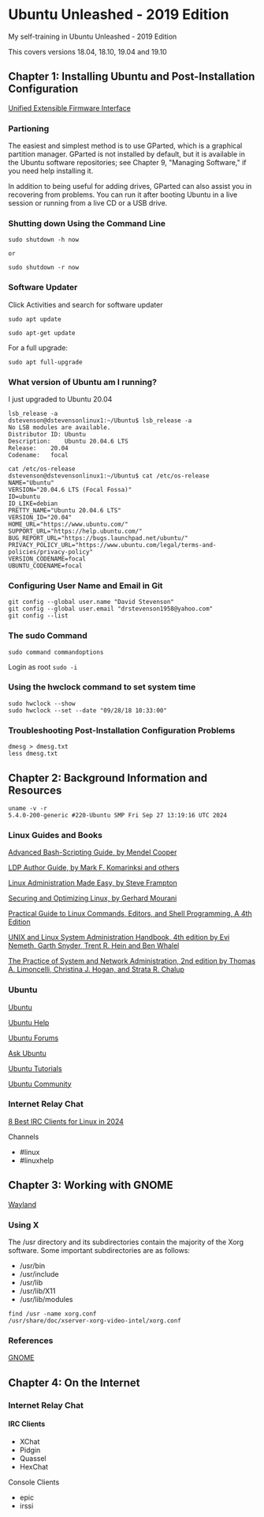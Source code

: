 # Ubuntu Unleashed - 2019 Edition

My self-training in Ubuntu Unleashed - 2019 Edition

This covers versions 18.04, 18.10, 19.04 and 19.10

## Chapter 1: Installing Ubuntu and Post-Installation Configuration

[Unified Extensible Firmware Interface](https://help.ubuntu.com/community/UEFI)

### Partioning

The easiest and simplest method is to use GParted, which is a graphical partition manager.
GParted is not installed by default, but it is available in the Ubuntu software repositories;
see Chapter 9, "Managing Software," if you need help installing it.

In addition to being useful for adding drives, GParted can also assist you in recovering
from problems. You can run it after booting Ubuntu in a live session or running from a
live CD or a USB drive.

### Shutting down Using the Command Line

```
sudo shutdown -h now

or

sudo shutdown -r now
```

### Software Updater

Click Activities and search for software updater

```
sudo apt update

sudo apt-get update

```

For a full upgrade:

```
sudo apt full-upgrade
```

### What version of Ubuntu am I running?

I just upgraded to Ubuntu 20.04

```
lsb_release -a
dstevenson@dstevensonlinux1:~/Ubuntu$ lsb_release -a
No LSB modules are available.
Distributor ID:	Ubuntu
Description:	Ubuntu 20.04.6 LTS
Release:	20.04
Codename:	focal
```

```
cat /etc/os-release
dstevenson@dstevensonlinux1:~/Ubuntu$ cat /etc/os-release
NAME="Ubuntu"
VERSION="20.04.6 LTS (Focal Fossa)"
ID=ubuntu
ID_LIKE=debian
PRETTY_NAME="Ubuntu 20.04.6 LTS"
VERSION_ID="20.04"
HOME_URL="https://www.ubuntu.com/"
SUPPORT_URL="https://help.ubuntu.com/"
BUG_REPORT_URL="https://bugs.launchpad.net/ubuntu/"
PRIVACY_POLICY_URL="https://www.ubuntu.com/legal/terms-and-policies/privacy-policy"
VERSION_CODENAME=focal
UBUNTU_CODENAME=focal
```

### Configuring User Name and Email in Git

```
git config --global user.name "David Stevenson"
git config --global user.email "drstevenson1958@yahoo.com"
git config --list
```

### The sudo Command

```sudo command commandoptions```

Login as root
```sudo -i```

### Using the hwclock command to set system time

```
sudo hwclock --show
sudo hwclock --set --date "09/28/18 10:33:00"
```

### Troubleshooting Post-Installation Configuration Problems

```
dmesg > dmesg.txt
less dmesg.txt
```

## Chapter 2: Background Information and Resources

```
uname -v -r
5.4.0-200-generic #220-Ubuntu SMP Fri Sep 27 13:19:16 UTC 2024
```

### Linux Guides and Books

[Advanced Bash-Scripting Guide, by Mendel Cooper](https://tldp.org/LDP/abs/html/)

[LDP Author Guide, by Mark F. Komarinksi and others](http:www.tldp.org/LDP/LDP-Author-Guide/html/index.html)

[Linux Administration Made Easy, by Steve Frampton](https://tldp.org/LDP/lame/LAME/linux-admin-made-easy/)

[Securing and Optimizing Linux, by Gerhard Mourani](https://www.amazon.com/Securing-Optimizing-Linux-Hacking-Solution/dp/0968879314)

[Practical Guide to Linux Commands, Editors, and Shell Programming, A 4th Edition](https://www.amazon.com/Practical-Guide-Commands-Editors-Programming/dp/0134774604/ref=sr_1_1)

[UNIX and Linux System Administration Handbook, 4th edition by Evi Nemeth, Garth Snyder, Trent R. Hein and Ben Whalel](https://www.amazon.com/UNIX-Linux-System-Administration-Handbook/dp/0134277554)

[The Practice of System and Network Administration, 2nd edition by Thomas A. Limoncelli, Christina J. Hogan, and Strata R. Chalup](https://www.amazon.com/Practice-System-Network-Administration-Enterprise/dp/0321919165/ref=sr_1_1)

### Ubuntu

[Ubuntu](https://www.ubuntu.com/)

[Ubuntu Help](https://help.ubuntu.com/)

[Ubuntu Forums](https://www.ubuntuforums.org/)

[Ask Ubuntu](https://askubuntu.com/)

[Ubuntu Tutorials](https://tutorials.ubuntu.com/)

[Ubuntu Community](https://community.ubuntu.com/)

### Internet Relay Chat

[8 Best IRC Clients for Linux in 2024](https://www.tecmint.com/best-irc-clients-for-linux/)

Channels

* #linux
* #linuxhelp

## Chapter 3: Working with GNOME

[Wayland](https://wayland.freedesktop.org)

### Using X

The /usr directory and its subdirectories contain the majority of the Xorg software.
Some important subdirectories are as follows:

* /usr/bin
* /usr/include
* /usr/lib
* /usr/lib/X11
* /usr/lib/modules

```
find /usr -name xorg.conf
/usr/share/doc/xserver-xorg-video-intel/xorg.conf
```

### References

[GNOME](https://www.gnome.org)

## Chapter 4: On the Internet

### Internet Relay Chat

#### IRC Clients

* XChat
* Pidgin
* Quassel
* HexChat

Console Clients

* epic
* irssi